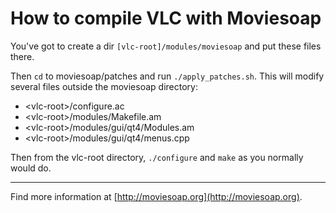 How to compile VLC with Moviesoap
============
You've got to create a dir `[vlc-root]/modules/moviesoap` and put these files there.

Then `cd` to moviesoap/patches and run `./apply_patches.sh`. This will modify several files outside the moviesoap directory:
* &lt;vlc-root&gt;/configure.ac
* &lt;vlc-root&gt;/modules/Makefile.am
* &lt;vlc-root&gt;/modules/gui/qt4/Modules.am
* &lt;vlc-root&gt;/modules/gui/qt4/menus.cpp

Then from the vlc-root directory, `./configure` and `make` as you normally would do.

----
Find more information at [http://moviesoap.org](http://moviesoap.org).